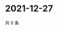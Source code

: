 # 2021-12-27

共 0 条

<!-- BEGIN WEIBO -->
<!-- 最后更新时间 Mon Dec 27 2021 15:11:51 GMT+0800 (China Standard Time) -->

<!-- END WEIBO -->
